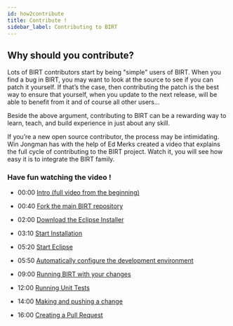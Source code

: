 ```yaml
---
id: how2contribute
title: Contribute !
sidebar_label: Contributing to BIRT
---
```


## Why should you contribute?

Lots of BIRT contributors start by being "simple" users of BIRT.
When you find a bug in BIRT, you may want to look at the source to see if you can patch it yourself. If that’s the case, then contributing the patch is the best way to ensure that yourself, when you update to the next release, will be able to benefit from it and of course all other users...

Beside the above argument, contributing to BIRT can be a rewarding way to learn, teach, and build experience in just about any skill. 

If you’re a new open source contributor, the process may be intimidating. Win Jongman has with the help of Ed Merks created a video that explains the full cycle of contributing to the BIRT project. Watch it, you will see how easy it is to integrate the BIRT family.

### Have fun watching the video !
 
+ 00:00 [Intro (full video from the beginning)](https://www.youtube.com/watch?v=FqfrG2I0AIw&list=PLj9czDtxM-7w6Oc_0lVip1O2Z95C6w1Sk&index=6)

+ 00:40 [Fork the main BIRT repository](https://www.youtube.com/watch?v=FqfrG2I0AIw&list=PLj9czDtxM-7w6Oc_0lVip1O2Z95C6w1Sk&index=6&t=40s)

+ 02:00 [Download the Eclipse Installer](https://www.youtube.com/watch?v=FqfrG2I0AIw&list=PLj9czDtxM-7w6Oc_0lVip1O2Z95C6w1Sk&index=6&t=120s)

+ 03:10 [Start Installation](https://www.youtube.com/watch?v=FqfrG2I0AIw&list=PLj9czDtxM-7w6Oc_0lVip1O2Z95C6w1Sk&index=6&t=190s)

+ 05:20 [Start Eclipse](https://www.youtube.com/watch?v=FqfrG2I0AIw&list=PLj9czDtxM-7w6Oc_0lVip1O2Z95C6w1Sk&index=6&t=320s)

+ 05:50 [Automatically configure the development environment](https://www.youtube.com/watch?v=FqfrG2I0AIw&list=PLj9czDtxM-7w6Oc_0lVip1O2Z95C6w1Sk&index=6&t=320s)

+ 09:00 [Running BIRT with your changes](https://www.youtube.com/watch?v=FqfrG2I0AIw&list=PLj9czDtxM-7w6Oc_0lVip1O2Z95C6w1Sk&index=6&t=540s)

+ 12:00 [Running Unit Tests](https://www.youtube.com/watch?v=FqfrG2I0AIw&list=PLj9czDtxM-7w6Oc_0lVip1O2Z95C6w1Sk&index=6&t=720s)

+ 14:00 [Making and pushing a change](https://www.youtube.com/watch?v=FqfrG2I0AIw&list=PLj9czDtxM-7w6Oc_0lVip1O2Z95C6w1Sk&index=6&t=840shttps://www.youtube.com/watch?v=FqfrG2I0AIw&list=PLj9czDtxM-7w6Oc_0lVip1O2Z95C6w1Sk&index=6&t=840s)

+ 16:00 [Creating a Pull Request](https://www.youtube.com/watch?v=FqfrG2I0AIw&list=PLj9czDtxM-7w6Oc_0lVip1O2Z95C6w1Sk&index=6&t=960s)
